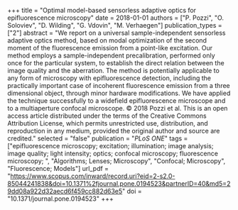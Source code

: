+++
title = "Optimal model-based sensorless adaptive optics for epifluorescence microscopy"
date = 2018-01-01
authors = ["P. Pozzi", "O. Soloviev", "D. Wilding", "G. Vdovin", "M. Verhaegen"]
publication_types = ["2"]
abstract = "We report on a universal sample-independent sensorless adaptive optics method, based on modal optimization of the second moment of the fluorescence emission from a point-like excitation. Our method employs a sample-independent precalibration, performed only once for the particular system, to establish the direct relation between the image quality and the aberration. The method is potentially applicable to any form of microscopy with epifluorescence detection, including the practically important case of incoherent fluorescence emission from a three dimensional object, through minor hardware modifications. We have applied the technique successfully to a widefield epifluorescence microscope and to a multiaperture confocal microscope. © 2018 Pozzi et al. This is an open access article distributed under the terms of the Creative Commons Attribution License, which permits unrestricted use, distribution, and reproduction in any medium, provided the original author and source are credited."
selected = "false"
publication = "*PLoS ONE*"
tags = ["epifluorescence microscopy; excitation; illumination; image analysis; image quality; light intensity; optics; confocal microscopy; fluorescence microscopy; ", "Algorithms; Lenses; Microscopy", "Confocal; Microscopy", "Fluorescence; Models"]
url_pdf = "https://www.scopus.com/inward/record.uri?eid=2-s2.0-85044241838&doi=10.1371%2fjournal.pone.0194523&partnerID=40&md5=29dd08a922d32aecd6f459cc882d63e5"
doi = "10.1371/journal.pone.0194523"
+++

